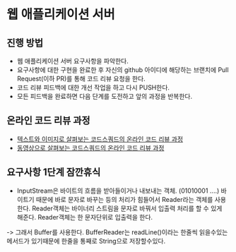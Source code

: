 # 웹 애플리케이션 서버
## 진행 방법
* 웹 애플리케이션 서버 요구사항을 파악한다.
* 요구사항에 대한 구현을 완료한 후 자신의 github 아이디에 해당하는 브랜치에 Pull Request(이하 PR)를 통해 코드 리뷰 요청을 한다.
* 코드 리뷰 피드백에 대한 개선 작업을 하고 다시 PUSH한다.
* 모든 피드백을 완료하면 다음 단계를 도전하고 앞의 과정을 반복한다.

## 온라인 코드 리뷰 과정
* [텍스트와 이미지로 살펴보는 코드스쿼드의 온라인 코드 리뷰 과정](https://github.com/code-squad/codesquad-docs/blob/master/codereview/README.md)
* [동영상으로 살펴보는 코드스쿼드의 온라인 코드 리뷰 과정](https://youtu.be/a5c9ku-_fok)


## 요구사항 1단계 잠깐휴식
* InputStream은 바이트의 흐름을 받아들이거나 내보내는 객체. (01010001 ....)
바이트기 때문에 바로 문자로 바꾸는 등의 처리가 힘들어서 Reader라는 객체를 사용한다.
Reader객체는 바이너리 스트림을 문자로 바꿔서 입출력 처리를 할 수 있게 해준다.
Reader객체는 한 문자단위로 입출력을 한다.

-> 그래서 Buffer를 사용한다.
BufferReader는 readLine()이라는 한줄씩 읽을수있는 메서드가 있기때문에 한줄을 통째로 String으로 저장할수있다.




